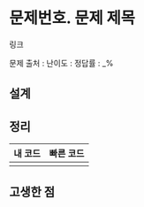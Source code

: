 # 문제번호. 문제 제목

링크

문제 출처 :
난이도 :
정답률 : \_%

## 설계

## 정리

| 내 코드 | 빠른 코드 |
| :-----: | :-------: |
|         |           |

## 고생한 점
